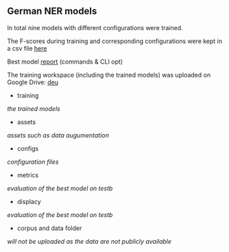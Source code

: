 ## German NER models

In total nine models with different configurations were trained. 

The F-scores during training and corresponding configurations were kept in a csv file [here]()

Best model [report]() (commands & CLI opt)

The training workspace (including the trained models) was uploaded on Google Drive: [deu](https://drive.google.com/drive/folders/1NI9JihbKZjYIPatQtrmLDIht7iIDx0Fk)

* training 

_the trained models_

* assets 

_assets such as data augumentation_

* configs 

_configuration files_

* metrics 

_evaluation of the best model on testb_

* displacy 

_evaluation of the best model on testb_

* corpus and data folder 

_will not be uploaded as the data are not publicly available_


